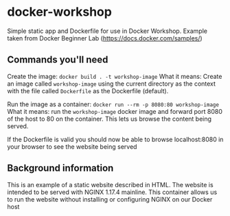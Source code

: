 # docker-workshop
Simple static app and Dockerfile for use in Docker Workshop.  Example taken from Docker Beginner Lab (https://docs.docker.com/samples/)

## Commands you'll need
Create the image:
`docker build . -t workshop-image`
What it means: Create an image called `workshop-image` using the current directory as the context with the file called `Dockerfile` as the Dockerfile (default).

Run the image as a container:
`docker run --rm -p 8080:80 workshop-image`
What it means: run the `workshop-image` docker image and forward port 8080 of the host to 80 on the container.  This lets us browse the content being served.

If the Dockerfile is valid you should now be able to browse localhost:8080 in your browser to see the website being served

## Background information
This is an example of a static website described in HTML.  The website is intended to be served with NGINX 1.17.4 mainline.
This container allows us to run the website without installing or configuring NGINX on our Docker host
